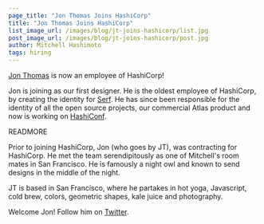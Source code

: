```yaml
---
page_title: "Jon Thomas Joins HashiCorp"
title: "Jon Thomas Joins HashiCorp"
list_image_url: /images/blog/jt-joins-hashicorp/list.jpg
post_image_url: /images/blog/jt-joins-hashicorp/post.jpg
author: Mitchell Hashimoto
tags: hiring
---
```


[Jon Thomas](https://github.com/captainill) is now an employee of
HashiCorp!

Jon is joining as our first designer. He is the oldest employee of
HashiCorp, by creating the identity for [Serf](https://serfdom.io).
He has since been responsible for the identity of all the open source projects,
our commercial Atlas product and now is working on [HashiConf](http://hashiconf.com).

READMORE

Prior to joining HashiCorp, Jon (who goes by JT), was contracting for
HashiCorp. He met the team serendipitously as one of Mitchell's room
mates in San Francisco. He is famously a night owl and known to send
designs in the middle of the night.

JT is based in San Francisco, where he partakes in hot yoga, Javascript,
cold brew, colors, geometric shapes, kale juice and photography.

Welcome Jon! Follow him on [Twitter](https://twitter.com/captainill).
